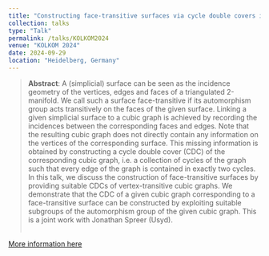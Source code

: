 ```yaml
---
title: "Constructing face-transitive surfaces via cycle double covers induced by automorphism groups"
collection: talks
type: "Talk"
permalink: /talks/KOLKOM2024
venue: "KOLKOM 2024"
date: 2024-09-29
location: "Heidelberg, Germany"
---
```


> __Abstract__: A (simplicial) surface can be seen as the incidence geometry of the vertices, edges and faces of a
> triangulated 2-manifold. We call such a surface face-transitive if its automorphism group acts transitively
> on the faces of the given surface. Linking a given simplicial surface to a cubic graph is achieved by 
> recording the incidences between the corresponding faces and edges. Note that the resulting cubic graph
> does not directly contain any information on the vertices of the corresponding surface. This missing 
> information is obtained by constructing a cycle double cover (CDC) of the corresponding cubic graph, 
> i.e. a collection of cycles of the graph such that every edge of the graph is contained in exactly 
> two cycles. In this talk, we discuss the construction of face-transitive surfaces by providing suitable 
> CDCs of vertex-transitive cubic graphs. We demonstrate that the CDC of a given cubic graph corresponding
> to a face-transitive surface can be constructed by exploiting suitable subgroups of the automorphism
> group of the given cubic graph. This is a joint work with Jonathan Spreer (Usyd).<br><br>

[More information here](https://web.ifi.uni-heidelberg.de/kolkom24)

